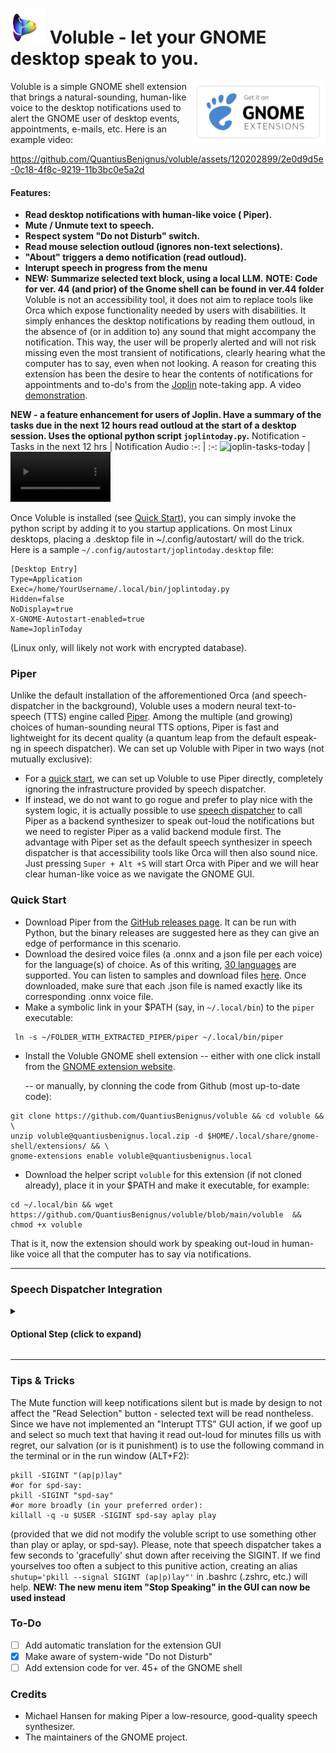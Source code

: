 # <img src="assets/voluble.png" height="56px" width="56px"> Voluble - let your GNOME desktop speak to you.</img>
[<img src="https://raw.githubusercontent.com/andyholmes/gnome-shell-extensions-badge/master/get-it-on-ego.svg?sanitize=true" height="100" align="right">](https://extensions.gnome.org/extension/6849/voluble/)
Voluble is a simple GNOME shell extension that brings a natural-sounding, human-like voice to the desktop notifications used to alert the GNOME user of desktop events, appointments, e-mails, etc. Here is an example video:


https://github.com/QuantiusBenignus/voluble/assets/120202899/2e0d9d5e-0c18-4f8c-9219-11b3bc0e5a2d


#### Features:
- **Read desktop notifications with human-like voice ( Piper).**
- **Mute / Unmute text to speech.**
- **Respect system "Do not Disturb" switch.**
- **Read mouse selection outloud (ignores non-text selections).**
- **"About" triggers a demo notification (read outloud).**
- **Interupt speech in progress from the menu**
- **NEW: Summarize selected text block, using a local LLM.** 
**NOTE: Code for ver. 44 (and prior) of the Gnome shell can be found in ver.44 folder**
Voluble is not an accessibility tool, it does not aim to replace tools like Orca which expose functionality needed by users with disabilities. It simply enhances the desktop notifications by reading them outloud, in the absence of (or in addition to) any sound that might accompany the notification. This way, the user will be properly alerted and will not risk missing even the most transient of notifications, clearly hearing what the computer has to say, even when not looking. A reason for creating this extension has been the desire to hear the contents of notifications for appointments and to-do's from the [Joplin](https://joplinapp.org) note-taking app. A video [demonstration](./joplin-example.md).

**NEW - a feature enhancement for users of Joplin. Have a summary of the tasks due in the next 12 hours read outloud at the start of a desktop session. Uses the optional python script `joplintoday.py`.**
Notification - Tasks in the next 12 hrs | Notification Audio 
:-: | :-:
![joplin-tasks-today](https://github.com/QuantiusBenignus/voluble/assets/120202899/4b728921-f675-4882-81bc-6ad6f71619ac) | <video src="https://github.com/QuantiusBenignus/voluble/assets/120202899/c37329c5-93fb-4a99-9e34-3bad7c8cde5a" width=160/>

Once  Voluble is installed (see [Quick Start](#quick-start)), you can simply invoke the python script by adding it to you startup applications. On most Linux desktops, placing a .desktop file in ~/.config/autostart/ will do the trick. Here is a sample `~/.config/autostart/joplintoday.desktop` file:
```
[Desktop Entry]
Type=Application
Exec=/home/YourUsername/.local/bin/joplintoday.py
Hidden=false
NoDisplay=true
X-GNOME-Autostart-enabled=true
Name=JoplinToday

```
(Linux only, will likely not work with encrypted database).

### Piper
Unlike the default installation of the afforementioned Orca (and speech-dispatcher in the background), Voluble uses a modern neural text-to-speech (TTS) engine called [Piper](https://github.com/rhasspy/piper). Among the multiple (and growing) choices of human-sounding neural TTS options, Piper is fast and lightweight for its decent quality (a quantum leap from the default espeak-ng in speech dispatcher).
We can set up Voluble with Piper in two ways (not mutually exclusive):
- For a [quick start](#quick-start), we can set up Voluble to use Piper directly, completely ignoring the infrastructure provided by speech dispatcher. 
- If instead, we do not want to go rogue and prefer to play nice with the system logic, it is actually possible to use [speech dispatcher](#speech-dispatcher-integration) to call Piper as a backend synthesizer to speak out-loud the notifications but we need to register Piper as a valid backend module first. The advantage with Piper set as the default speech synthesizer in speech dispatcher is that accessibility tools like Orca will then also sound nice. Just pressing `Super + Alt +S` will start Orca with Piper and we will hear clear human-like voice as we navigate the GNOME GUI. 

### Quick Start

- Download Piper from the [GitHub releases page](https://github.com/rhasspy/piper/releases). It can be run with Python, but the binary releases are suggested here as they can give an edge of performance in this scenario.
- Download the desired voice files (a .onnx and a json file per each voice) for the language(s) of choice. As of this writing, [30 languages](https://github.com/rhasspy/piper?tab=readme-ov-file#voices) are supported. You can listen to samples and download files [here](https://rhasspy.github.io/piper-samples/). Once downloaded, make sure that each .json file is named exactly like its corresponding  .onnx voice file.
- Make a symbolic link in your $PATH (say, in `~/.local/bin`) to the `piper` executable:
```
 ln -s ~/FOLDER_WITH_EXTRACTED_PIPER/piper ~/.local/bin/piper
```
- Install the Voluble GNOME shell extension 
	-- either with one click install from the [GNOME extension website](https://extensions.gnome.org/extension/6849/voluble/).
	
	-- or manually, by clonning the code from Github (most up-to-date code):
```
git clone https://github.com/QuantiusBenignus/voluble && cd voluble && \
unzip voluble@quantiusbenignus.local.zip -d $HOME/.local/share/gnome-shell/extensions/ && \
gnome-extensions enable voluble@quantiusbenignus.local

```

- Download the helper script `voluble` for this extension (if not cloned already), place it in your $PATH and make it executable, for example:
```
cd ~/.local/bin && wget https://github.com/QuantiusBenignus/voluble/blob/main/voluble  && chmod +x voluble
```
That is it, now the extension should work by speaking out-loud in human-like voice all that the computer has to say via notifications.

---

### Speech Dispatcher Integration
<details>
<summary> <h4>Optional Step (click to expand)</h4></summary>

Speech Dispatcher is a core accessibility tool designed to facilitate speech synthesis for people with visual impairments. It acts as a bridge between client applications (programs that produce spoken text) and software speech synthesizers (programs that convert text into speech).
Speech Dispatcher would typically come preinstalled in many Linux distributions with the espeak-ng TTS engine as the default. The result does not sound good at all when compared with the quality of the new neural TTS engines. Here is a comparison, justifying the integration of Piper with speech dispatcher:

With espeak-ng | With Piper 
:-: | :-:
<video src="https://github.com/QuantiusBenignus/voluble/assets/120202899/3a84d722-e9ef-4120-afff-0b9224e188a3" width=160/> | <video src="https://github.com/QuantiusBenignus/voluble/assets/120202899/fea8bce4-9fcc-430d-a4d9-d1a75add8b9f" width=160/>

- Configuration files (speechd.conf) are located in /etc/speech-dispatcher/ for system-wide settings and ~/.config/speech-dispatcher/ for per-user preferences.
- The `spd-conf` tool allows one to modify configuration options interactively or create per-user speech dispatcher configuration.
- Integration with synthesizers (TTS engines)  is done via module configuration, but unfortunatelly, the supplied preconfigured modules sound unnatural, robotic and not quite intelligible.
- It is possible, with some work, to configure Piper as a TTS module for Speech Dispatcher.
	1. First create a generic local (per user) speech-dispatcher setup with the `spd-conf` tool, using `sd_generic` as the default module.
 	2. Then register Piper as a valid TTS module by editing the just-created `~/.config/speech-dispatcher/speechd.conf`. Most stuff can be left as is (all is well commented). An excerpt of the relevant parameters in my case shown here:
     
	```
 		# The Default language with which to speak
 		# Note that the spd-say client in particular always sets the language to its
 		# current locale language, so this particular client will never pick this configuration.
 		
 		DefaultLanguage   en-US
		 
 		# Pulse audio is the default and recommended sound server. OSS and ALSA
 		# are only provided for compatibility with architectures that do not
 		# include Pulse Audio. 
 
 		AudioOutputMethod   alsa
 
 		# The next ones are instrumental, find them in their respective sections
 		
 		AddModule "piper"              "sd_generic"   "piper.conf"
 		DefaultModule piper
 		LanguageDefaultModule "en"  "piper"
 		LanguageDefaultModule "fr"  "piper"
	```

	3. Then create a suitable `piper.conf` file in `~/.config/speech-dispatcher/modules/`. Here is an example `piper.conf` [adapted for my case from here](https://github.com/brailcom/speechd/issues/866#issuecomment-1869106771):
 
	```
		Debug 0
		GenericExecuteSynth "printf %s \'$DATA\' | piper --length_scale 1 --sentence_silence 0 --model ~/Store/Models/piper/$VOICE --output-raw | aplay -r 16000 -f S16_LE -t raw -"
		# Using low quality voices to respect the 16000 rate for aplay in the command above is perfectly fine.
		
		GenericCmdDependency "piper"
		GenericCmdDependency "aplay"
		GenericCmdDependency "printf"
		GenericSoundIconFolder "/usr/share/sounds/sound-icons/"
		GenericPunctNone ""
		GenericPunctSome "--punct=\"()<>[]{}\""
		GenericPunctMost "--punct=\"()[]{};:\""
		GenericPunctAll "--punct"
		
		#GenericStripPunctChars  ""

		GenericLanguage  "en" "en_US" "utf-8"
		GenericLanguage  "en" "en_GB" "utf-8"
		GenericLanguage  "fr" "fr_FR" "utf-8"
		
		AddVoice        "en"    "MALE1"         "en_US-lessac-low.onnx"
		AddVoice        "en"    "FEMALE1"       "en_US-amy-low.onnx"
		AddVoice        "fr"    "MALE1"         "fr_FR-gilles-low.onnx"
		AddVoice        "en"    "MALE2"         "en_GB-alan-low.onnx"
		
		DefaultVoice    "en_US-lessac-low.onnx"
	```

	4. The newly created setup can then be tested with `spd-say`, for example:

		`$ spd-say "Your computer can now speak to you nicely"`

- Now all you have to do is set the option `use_spd=1` in the CONFIG block of the `voluble` helper  script to use speech-dispatcher instead of calling piper directly.
</details>

---

### Tips & Tricks
The Mute function will keep notifications silent but is made by design to not affect the "Read Selection" button - selected text will be read nontheless.
Since we have not implemented an "Interupt TTS" GUI action, if we goof up and select so much text that having it read out-loud for minutes fills us with regret, our salvation (or is it punishment) is to use the following command in the terminal or in the run window (ALT+F2):

```
pkill -SIGINT "(ap|p)lay"
#or for spd-say:
pkill -SIGINT "spd-say"
#or more broadly (in your preferred order):
killall -q -u $USER -SIGINT spd-say aplay play
```  

(provided that we did not modify the voluble script to use something other than play or aplay, or spd-say). Please, note that speech dispatcher takes a few seconds to 'gracefully' shut down after receiving the SIGINT. If we find yourselves too often a subject to this punitive action, creating an alias `shutup='pkill --signal SIGINT (ap|p)lay"'` in .bashrc (.zshrc, etc.) will help.
**NEW: The new menu item "Stop Speaking" in the GUI can now be used instead**

### To-Do

- [ ] Add automatic translation for the extension GUI
- [x] Make aware of system-wide "Do not Disturb"
- [ ] Add extension code for ver. 45+ of the GNOME shell

### Credits

- Michael Hansen for making Piper a low-resource, good-quality speech synthesizer.
- The maintainers of the GNOME project.

